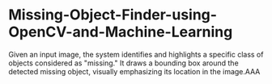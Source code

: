 # Missing-Object-Finder-using-OpenCV-and-Machine-Learning
Given an input image, the system identifies and highlights a specific class of objects considered as "missing." It draws a bounding box around the detected missing object, visually emphasizing its location in the image.AAA
